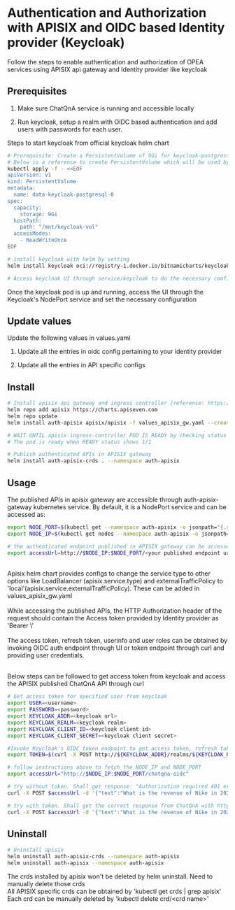 # Authentication and Authorization with APISIX and OIDC based Identity provider (Keycloak)

Follow the steps to enable authentication and authorization of OPEA services using APISIX api gateway and Identity provider like keycloak

## Prerequisites

1. Make sure ChatQnA service is running and accessible locally

2. Run keycloak, setup a realm with OIDC based authentication and add users with passwords for each user.

Steps to start keycloak from official keycloak helm chart

```sh
# Prerequisite: Create a PersistentVolume of 9Gi for keycloak-postgress with RWO access (to persist updated keycloak configuration)
# Below is a reference to create PersistentVolume which will be used by keycloak-postgress
kubectl apply -f - <<EOF
apiVersion: v1
kind: PersistentVolume
metadata:
  name: data-keycloak-postgresql-0
spec:
  capacity:
    storage: 9Gi
  hostPath:
    path: "/mnt/keycloak-vol"
  accessModes:
    - ReadWriteOnce
EOF

# install keycloak with helm by setting
helm install keycloak oci://registry-1.docker.io/bitnamicharts/keycloak --version 22.1.0 --set auth.adminUser=admin --set auth.adminPassword=admin

# Access keycloak UI through service/keycloak to do the necessary configurations
```

Once the keycloak pod is up and running, access the UI through the Keycloak's NodePort service and set the necessary configuration

## Update values

Update the following values in values.yaml

1. Update all the entries in oidc config pertaining to your identity provider

2. Update all the entries in API specific configs

## Install

```sh
# Install apisix api gateway and ingress controller [reference: https://apisix.apache.org/docs/apisix/installation-guide/]
helm repo add apisix https://charts.apiseven.com
helm repo update
helm install auth-apisix apisix/apisix -f values_apisix_gw.yaml --create-namespace --namespace auth-apisix

# WAIT UNTIL apisix-ingress-controller POD IS READY by checking status with 'kubectl get -n auth-apisix pods'
# The pod is ready when READY status shows 1/1

# Publish authenticated APIs in APISIX gateway
helm install auth-apisix-crds . --namespace auth-apisix
```

## Usage

The published APIs in apisix gateway are accessible through auth-apisix-gateway kubernetes service. By default, it is a NodePort service and can be accessed as:

```sh
export NODE_PORT=$(kubectl get --namespace auth-apisix -o jsonpath="{.spec.ports[0].nodePort}" services auth-apisix-gateway)
export NODE_IP=$(kubectl get nodes --namespace auth-apisix -o jsonpath="{.items[0].status.addresses[0].address}")

# the authenticated endpoint published in APISIX gateway can be accessed as: http://$NODE_IP:$NODE_PORT/<published endpoint uri>
export accessUrl=http://$NODE_IP:$NODE_PORT/<your published endpoint uri>


```

</br>
Apisix helm chart provides configs to change the service type to other options like LoadBalancer (apisix.service.type) and externalTrafficPolicy to 'local'(apisix.service.externalTrafficPolicy). These can be added in values_apisix_gw.yaml </br></br>
While accessing the published APIs, the HTTP Authorization header of the request should contain the Access token provided by Identity provider as 'Bearer \<Access Token\>' </br></br>
The access token, refresh token, userinfo and user roles can be obtained by invoking OIDC auth endpoint through UI or token endpoint through curl and providing user credentials. </br></br>

Below steps can be followed to get access token from keycloak and access the APISIX published ChatQnA API through curl

```sh
# Get access token for specified user from keycloak
export USER=<username>
export PASSWORD=<password>
export KEYCLOAK_ADDR=<keycloak url>
export KEYCLOAK_REALM=<keycloak realm>
export KEYCLOAK_CLIENT_ID=<keycloak client id>
export KEYCLOAK_CLIENT_SECRET=<keycloak client secret>

#Invoke Keycloak's OIDC token endpoint to get access token, refresh token and expirt times. (Only Access token is used in the example below)
export TOKEN=$(curl -X POST http://${KEYCLOAK_ADDR}/realms/${KEYCLOAK_REALM}/protocol/openid-connect/token -H 'Content-Type: application/x-www-form-urlencoded' -d "grant_type=password&client_id=${KEYCLOAK_CLIENT_ID}&client_secret=${KEYCLOAK_CLIENT_SECRET}&username=${USER}&password=${PASSWORD}" | jq -r .access_token)

# follow instructions above to fetch the NODE_IP and NODE_PORT
export accessUrl="http://$NODE_IP:$NODE_PORT/chatqna-oidc"

# try without token. Shall get response: "Authorization required 401 error"
curl -X POST $accessUrl -d '{"text":"What is the revenue of Nike in 2023?","parameters":{"max_new_tokens":17, "do_sample": true}}' -sS -H 'Content-Type: application/json' -w " %{http_code}\n"

# try with token. Shall get the correct response from ChatQnA with http code 200
curl -X POST $accessUrl -d '{"text":"What is the revenue of Nike in 2023?","parameters":{"max_new_tokens":17, "do_sample": true}}' -sS -H "Authorization: Bearer $TOKEN" -H 'Content-Type: application/json' -w " %{http_code}\n"

```

## Uninstall

```sh
# Uninstall apisix
helm uninstall auth-apisix-crds --namespace auth-apisix
helm uninstall auth-apisix --namespace auth-apisix
```

The crds installed by apisix won't be deleted by helm uninstall. Need to manually delete those crds </br>
All APISIX specific crds can be obtained by 'kubectl get crds | grep apisix' </br>
Each crd can be manually deleted by 'kubectl delete crd/\<crd name\>' </br>
